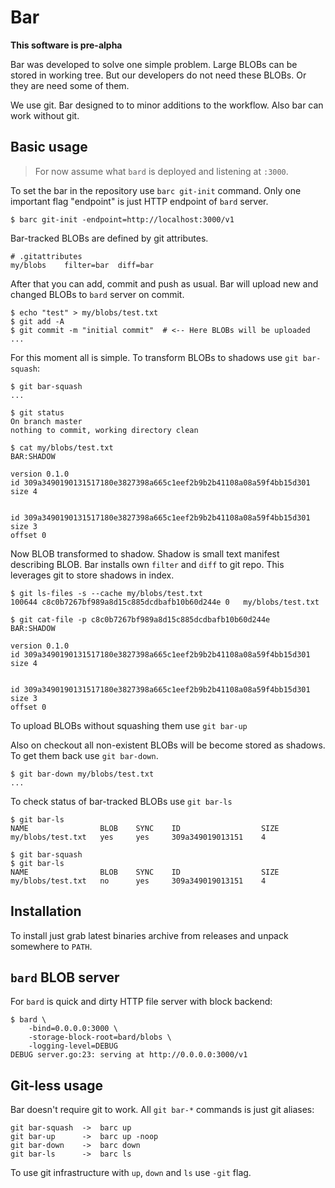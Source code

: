 # Bar

**This software is pre-alpha**

Bar was developed to solve one simple problem. Large BLOBs can be stored in 
working tree. But our developers do not need these BLOBs. Or they are need 
some of them.

We use git. Bar designed to to minor additions to the workflow. Also bar can 
work without git.

## Basic usage

> For now assume what `bard` is deployed and listening at `:3000`.

To set the bar in the repository use `barc git-init` command. Only one 
important flag "endpoint" is just HTTP endpoint of `bard` server. 
    
    $ barc git-init -endpoint=http://localhost:3000/v1
    
Bar-tracked BLOBs are defined by git attributes.

    # .gitattributes
    my/blobs    filter=bar  diff=bar
    
After that you can add, commit and push as usual. Bar will upload new and 
changed BLOBs to `bard` server on commit.
 
    $ echo "test" > my/blobs/test.txt
    $ git add -A
    $ git commit -m "initial commit"  # <-- Here BLOBs will be uploaded
    ...

For this moment all is simple. To transform BLOBs to shadows 
use `git bar-squash`:

    $ git bar-squash
    ...
    
    $ git status 
    On branch master
    nothing to commit, working directory clean
    
    $ cat my/blobs/test.txt
    BAR:SHADOW
    
    version 0.1.0
    id 309a3490190131517180e3827398a665c1eef2b9b2b41108a08a59f4bb15d301
    size 4
    
    
    id 309a3490190131517180e3827398a665c1eef2b9b2b41108a08a59f4bb15d301
    size 3
    offset 0
    
Now BLOB transformed to shadow. Shadow is small text manifest describing BLOB. 
Bar installs own `filter` and `diff` to git repo. This leverages git to store 
shadows in index.

    $ git ls-files -s --cache my/blobs/test.txt
    100644 c8c0b7267bf989a8d15c885dcdbafb10b60d244e 0	my/blobs/test.txt
    
    $ git cat-file -p c8c0b7267bf989a8d15c885dcdbafb10b60d244e
    BAR:SHADOW
        
    version 0.1.0
    id 309a3490190131517180e3827398a665c1eef2b9b2b41108a08a59f4bb15d301
    size 4
    
    
    id 309a3490190131517180e3827398a665c1eef2b9b2b41108a08a59f4bb15d301
    size 3
    offset 0
    
To upload BLOBs without squashing them use `git bar-up`
    
Also on checkout all non-existent BLOBs will be become stored as shadows. To 
get them back use `git bar-down`.

    $ git bar-down my/blobs/test.txt
    ...    

To check status of bar-tracked BLOBs use `git bar-ls`
 
    $ git bar-ls
    NAME                BLOB    SYNC    ID                  SIZE
    my/blobs/test.txt   yes     yes     309a349019013151    4
    
    $ git bar-squash
    $ git bar-ls
    NAME                BLOB    SYNC    ID                  SIZE
    my/blobs/test.txt   no      yes     309a349019013151    4
    
## Installation

To install just grab latest binaries archive from releases and unpack 
somewhere to `PATH`.

## `bard` BLOB server

For `bard` is quick and dirty HTTP file server with block backend:

    $ bard \
        -bind=0.0.0.0:3000 \
        -storage-block-root=bard/blobs \
        -logging-level=DEBUG
    DEBUG server.go:23: serving at http://0.0.0.0:3000/v1

## Git-less usage

Bar doesn't require git to work. All `git bar-*` commands is just git aliases:

    git bar-squash  ->  barc up
    git bar-up      ->  barc up -noop
    git bar-down    ->  barc down
    git bar-ls      ->  barc ls
    
To use git infrastructure with `up`, `down` and `ls` use `-git` flag.
